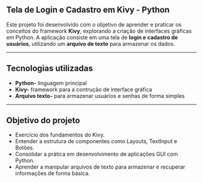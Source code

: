 ## Tela de Login e Cadastro em Kivy - Python
Este projeto foi desenvolvido com o objetivo de aprender e praticar os conceitos do framework **Kivy**, explorando a criação de interfaces gráficas em Python. 
A aplicação consiste em uma tela de **login e cadastro de usuários**, utilizando um **arquivo de texto** para armazenar os dados.

---

## Tecnologias utilizadas
- **Python-** linguagem principal
- **Kivy-** framework para a contrução de interface gráfica
- **Arquivo texto-** para armazenar usuários e senhas de forma simples

---

## Objetivo do projeto
- Exercício dos fundamentos do Kivy.
- Entender a estrutura de componentes como Layouts, TextInput e Botões.
- Consolidar a prática em desenvolvimento de aplicações GUI com Python.
- Aprender a manipular arquivos de texto para armazenar e recuperar informações de forma básica.
